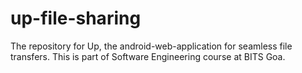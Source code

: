 # up-file-sharing
The repository for Up, the android-web-application for seamless file transfers. This is part of Software Engineering course at BITS Goa.
